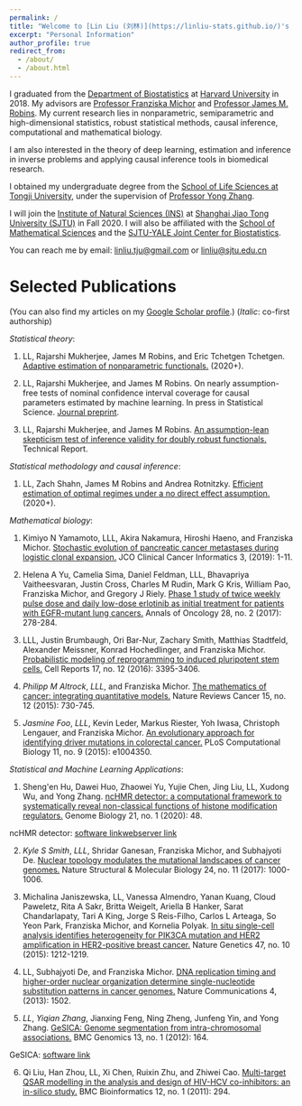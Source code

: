 ```yaml
---
permalink: /
title: "Welcome to [Lin Liu (刘林)](https://linliu-stats.github.io/)'s homepage"
excerpt: "Personal Information"
author_profile: true
redirect_from: 
  - /about/
  - /about.html
---
```

 
I graduated from the [Department of Biostatistics](https://www.hsph.harvard.edu/biostatistics/) at [Harvard University](https://www.harvard.edu/) in 2018. My advisors are [Professor Franziska Michor](http://michorlab.dfci.harvard.edu/) and [Professor James M. Robins](https://www.hsph.harvard.edu/james-robins/). My current research lies in nonparametric, semiparametric and high-dimensional statistics, robust statistical methods, causal inference, computational and mathematical biology.

I am also interested in the theory of deep learning, estimation and inference in inverse problems and applying causal inference tools in biomedical research.

I obtained my undergraduate degree from the [School of Life Sciences at Tongji University](https://life.tongji.edu.cn/lifeen/), under the supervision of [Professor Yong Zhang](https://zhanglab.tongji.edu.cn).

I will join the [Institute of Natural Sciences (INS)](https://ins.sjtu.edu.cn/) at [Shanghai Jiao Tong University (SJTU)](http://en.sjtu.edu.cn/) in Fall 2020. I will also be affiliated with the [School of Mathematical Sciences](http://math.sjtu.edu.cn/) and the [SJTU-YALE Joint Center for Biostatistics](http://transmed.sjtu.edu.cn/ylhome.do?method=getHomeList&version=en).

You can reach me by email: linliu.tju@gmail.com or linliu@sjtu.edu.cn

Selected Publications
======
(You can also find my articles on my [Google Scholar profile](https://scholar.google.com/citations?user=2xESgioAAAAJ&hl=en).) (_Italic_: co-first authorship)

_Statistical theory_:

1. LL, Rajarshi Mukherjee, James M Robins, and Eric Tchetgen Tchetgen. [Adaptive estimation of nonparametric functionals.](https://arxiv.org/pdf/1608.01364) (2020+).

2. LL, Rajarshi Mukherjee, and James M Robins. On nearly assumption-free tests of nominal confidence interval coverage for causal parameters estimated by machine learning. In press in Statistical Science. [Journal preprint](https://www.e-publications.org/ims/submission/STS/user/submissionFile/39574?confirm=b58bff70).

3. LL, Rajarshi Mukherjee, and James M Robins. [An assumption-lean skepticism test of inference validity for doubly robust functionals.](http://linliu-stats.github.io/files/May31-Assumption-free%20test%20econ.pdf) Technical Report.

_Statistical methodology and causal inference_:

1. LL, Zach Shahn, James M Robins and Andrea Rotnitzky. [Efficient estimation of optimal regimes under a no direct effect assumption.](https://arxiv.org/pdf/1908.10448) (2020+).

_Mathematical biology_:

1. Kimiyo N Yamamoto, LLL, Akira Nakamura, Hiroshi Haeno, and Franziska Michor. [Stochastic evolution of pancreatic cancer metastases during logistic clonal expansion.](https://ascopubs.org/doi/abs/10.1200/CCI.18.00079) JCO Clinical Cancer Informatics 3, (2019): 1-11. 

2. Helena A Yu, Camelia Sima, Daniel Feldman, LLL, Bhavapriya Vaitheesvaran, Justin Cross, Charles M Rudin, Mark G Kris, William Pao, Franziska Michor, and Gregory J Riely. [Phase 1 study of twice weekly pulse dose and daily low-dose erlotinib as initial treatment for patients with EGFR-mutant lung cancers.](https://academic.oup.com/annonc/article-abstract/28/2/278/2676878) Annals of Oncology 28, no. 2 (2017): 278-284.

3. LLL, Justin Brumbaugh, Ori Bar-Nur, Zachary Smith, Matthias Stadtfeld, Alexander Meissner, Konrad Hochedlinger, and Franziska Michor. [Probabilistic modeling of reprogramming to induced pluripotent stem cells.](https://www.sciencedirect.com/science/article/pii/S2211124716316540) Cell Reports 17, no. 12 (2016): 3395-3406.

4. _Philipp M Altrock_, _LLL_, and Franziska Michor. [The mathematics of cancer: integrating quantitative models.](https://www.nature.com/articles/nrc4029) Nature Reviews Cancer 15, no. 12 (2015): 730-745.

5. _Jasmine Foo_, _LLL_, Kevin Leder, Markus Riester, Yoh Iwasa, Christoph Lengauer, and Franziska Michor. [An evolutionary approach for identifying driver mutations in colorectal cancer.](https://journals.plos.org/ploscompbiol/article?id=10.1371/journal.pcbi.1004350) PLoS Computational Biology 11, no. 9 (2015): e1004350.

_Statistical and Machine Learning Applications_:

1. Sheng'en Hu, Dawei Huo, Zhaowei Yu, Yujie Chen, Jing Liu, LL, Xudong Wu, and Yong Zhang. [ncHMR detector: a computational framework to systematically reveal non-classical functions of histone modification regulators.](https://genomebiology.biomedcentral.com/articles/10.1186/s13059-020-01953-0) Genome Biology 21, no. 1 (2020): 48.

  ncHMR detector: [software link](https://github.com/TongjiZhanglab/ncHMR_detector/)[webserver link](http://compbio-zhanglab.org/ncHMR_detector/index.php)

2. _Kyle S Smith_, _LLL_, Shridar Ganesan, Franziska Michor, and Subhajyoti De. [Nuclear topology modulates the mutational landscapes of cancer genomes.](https://www.nature.com/nsmb/journal/v24/n11/abs/nsmb.3474.html) Nature Structural & Molecular Biology 24, no. 11 (2017): 1000-1006.

3. Michalina Janiszewska, LL, Vanessa Almendro, Yanan Kuang, Cloud Paweletz, Rita A Sakr, Britta Weigelt, Ariella B Hanker, Sarat Chandarlapaty, Tari A King, Jorge S Reis-Filho, Carlos L Arteaga, So Yeon Park, Franziska Michor, and Kornelia Polyak. [In situ single-cell analysis identifies heterogeneity for PIK3CA mutation and HER2 amplification in HER2-positive breast cancer.](https://www.nature.com/articles/ng.3391/) Nature Genetics 47, no. 10 (2015): 1212-1219.

4. LL, Subhajyoti De, and Franziska Michor. [DNA replication timing and higher-order nuclear organization determine single-nucleotide substitution patterns in cancer genomes.](https://www.nature.com/articles/ncomms2502) Nature Communications 4, (2013): 1502.

5. _LL_, _Yiqian Zhang_, Jianxing Feng, Ning Zheng, Junfeng Yin, and Yong Zhang. [GeSICA: Genome segmentation from intra-chromosomal associations.](https://bmcgenomics.biomedcentral.com/articles/10.1186/1471-2164-13-164) BMC Genomics 13, no. 1 (2012): 164.

  GeSICA: [software link](https://zhanglab.tongji.edu.cn/softwares/GeSICA/index.html)

6. Qi Liu, Han Zhou, LL, Xi Chen, Ruixin Zhu, and Zhiwei Cao. [Multi-target QSAR modelling in the analysis and design of HIV-HCV co-inhibitors: an in-silico study.](https://link.springer.com/article/10.1186/1471-2105-12-294) BMC Bioinformatics 12, no. 1 (2011): 294.
